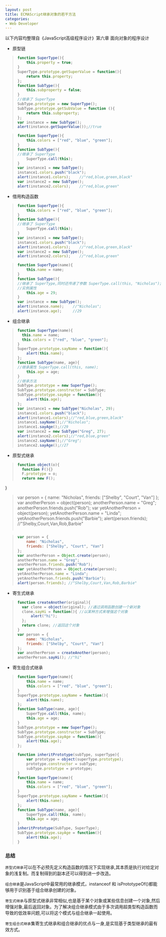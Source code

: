 ```yaml
---
layout: post
title: ECMAScript继承对象的若干方法
categories:
- Web Developer
---
```


以下内容均整理自《JavaScript高级程序设计》第六章 面向对象的程序设计

* 原型链
 
> ``` JavaScript
> function SuperType(){
>     this.property = true;
> }￼
> SuperType.prototype.getSuperValue = function(){
>     return this.property;
> };
> function SubType(){
>     this.subproperty = false;
> }
> //继承了 SuperType
> SubType.prototype = new SuperType();
> SubType.prototype.getSubValue = function (){
>     return this.subproperty;
> };
> var instance = new SubType();
> alert(instance.getSuperValue());//true
> ```

> ``` JavaScript
> function SuperType(){
>     this.colors = ["red", "blue", "green"];
> }
> function SubType(){
> //继承了 SuperType
>     SuperType.call(this);
> }
> var instance1 = new SubType();
> instance1.colors.push("black");
> alert(instance1.colors);    //"red,blue,green,black"
> var instance2 = new SubType();
> alert(instance2.colors);    //"red,blue,green"
> ```


* 借用构造函数

> ``` JavaScript
> function SuperType(){
>     this.colors = ["red", "blue", "green"];
> }
> function SubType(){
> //继承了 SuperType
>     SuperType.call(this);
> }
> var instance1 = new SubType();
> instance1.colors.push("black");
> alert(instance1.colors);    //"red,blue,green,black"
> var instance2 = new SubType();
> alert(instance2.colors);    //"red,blue,green"
> ```

> ``` JavaScript
> function SuperType(name){
>     this.name = name;
> }
> function SubType(){
> //继承了 SuperType,同时还传递了参数 SuperType.call(this, "Nicholas");
> //实例属性
>     this.age = 29;
> }
> var instance = new SubType();
> alert(instance.name);    //"Nicholas";
> alert(instance.age);     //29
> ```


* 组合继承

> ``` JavaScript
> function SuperType(name){
> 	this.name = name;
> 	this.colors = ["red", "blue", "green"];
> }
> SuperType.prototype.sayName = function(){
>     alert(this.name);
> };
> function SubType(name, age){
> //继承属性 SuperType.call(this, name);
>     this.age = age;
> }
> //继承方法
> SubType.prototype = new SuperType(); 
> SubType.prototype.constructor = SubType; 
> SubType.prototype.sayAge = function(){
>     alert(this.age);
> };
> var instance1 = new SubType("Nicholas", 29);
> instance1.colors.push("black");
> alert(instance1.colors);//"red,blue,green,black"
> instance1.sayName();//"Nicholas";
> instance1.sayAge();//29
> var instance2 = new SubType("Greg", 27);
> alert(instance2.colors);//"red,blue,green"
> instance2.sayName();//"Greg";
> instance2.sayAge();//27
> ```

* 原型式继承

> ``` JavaScript
> function object(o){
> 	function F(){} 
> 	F.prototype = o;
> 	return new F();
}
> var person = {
>     name: "Nicholas",
>     friends: ["Shelby", "Court", "Van"]
> };
> var anotherPerson = object(person);
> anotherPerson.name = "Greg";
> anotherPerson.friends.push("Rob");
> var yetAnotherPerson = object(person);
> yetAnotherPerson.name = "Linda";
> yetAnotherPerson.friends.push("Barbie");
> alert(person.friends);   //"Shelby,Court,Van,Rob,Barbie"
> ```

> ``` JavaScript
> var person = {
>     name: "Nicholas",
>     friends: ["Shelby", "Court", "Van"]
> };
> var anotherPerson = Object.create(person);
> anotherPerson.name = "Greg";
> anotherPerson.friends.push("Rob");
> var yetAnotherPerson = Object.create(person);
> yetAnotherPerson.name = "Linda";
> yetAnotherPerson.friends.push("Barbie");
> alert(person.friends); //"Shelby,Court,Van,Rob,Barbie"
> ```


* 寄生式继承

> ``` JavaScript
> function createAnother(original){ 
> 	var clone = object(original); //通过调用函数创建一个新对象
> 	clone.sayHi = function(){ //以某种方式来增强这个对象
> 		alert("hi");
> 	};
> 	return clone; //返回这个对象
> }
> var person = {
>     name: "Nicholas",
>     friends: ["Shelby", "Court", "Van"]
> };
> var anotherPerson = createAnother(person);
> anotherPerson.sayHi(); //"hi"
> ```

* 寄生组合式继承

> ``` JavaScript
> function SuperType(name){
>     this.name = name;
>     this.colors = ["red", "blue", "green"];
> }
> SuperType.prototype.sayName = function(){
>     alert(this.name);
> };
> function SubType(name, age){
>     SuperType.call(this, name);
>     this.age = age;
> }
> SubType.prototype = new SuperType();
> SubType.prototype.constructor = SubType;
> SubType.prototype.sayAge = function(){
>     alert(this.age);
> };
> ```

> ``` JavaScript
> function inheritPrototype(subType, superType){
>     var prototype = object(superType.prototype);
>     prototype.constructor = subType;
>     subType.prototype = prototype;
> }
> function SuperType(name){
>     this.name = name;
>     this.colors = ["red", "blue", "green"];
> }
> SuperType.prototype.sayName = function(){
>     alert(this.name);
> };
> function SubType(name, age){
>     SuperType.call(this, name);
>     this.age = age;
> }
> inheritPrototype(SubType, SuperType);
> SubType.prototype.sayAge = function(){
>     alert(this.age);
> }
> ```


### 总结

`原型式继承`可以在不必预先定义构造函数的情况下实现继承,其本质是执行对给定对象的浅复制。而复制得到的副本还可以得到进一步改造。

`组合继承`是JavaScript中最常用的继承模式，instanceof 和 isPrototypeOf()都能够用于识别基于组合继承创建的对象。

`寄生式继承`与原型式继承非常相似,也是基于某个对象或某些信息创建一个对象,然后增强对象,最后返回对象。为了解决组合继承模式由于多次调用超类型构造函数而导致的低效率问题,可以将这个模式与组合继承一起使用。

`寄生组合式继承`集寄生式继承和组合继承的优点与一身,是实现基于类型继承的最有效方式。
	
 